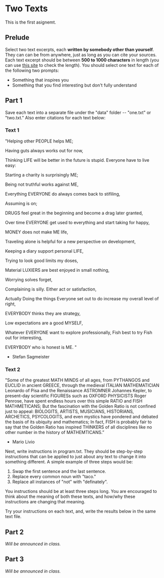 Two Texts
=========

This is the first asignemt.

Prelude
-------

Select two text excerpts, each **written by somebody other than yourself**. They can can be from anywhere, just as long as you can cite your sources. Each text excerpt should be between **500 to 1000 characters** in length (you can use [this site](http://www.lettercount.com/) to check the length). You should select one text for each of the following two prompts:

 * Something that inspires you
 * Something that you find interesting but don't fully understand


Part 1
-------

Save each text into a separate file under the "data" folder -- "one.txt" or "two.txt." Also enter citations for each text below:

### Text 1

"Helping other PEOPLE helps ME;

Having guts always works out for now,

Thinking LIFE will be better in the future is stupid. Everyone have to live easy:

Starting a charity is surprisingly ME; 

Being not truthful works against ME,

Everything EVERYONE do always comes back to stifiling,

Assuming is on;

DRUGS feel great in the beginning and become a drag later granted,

Over time EVERYONE get used to everything and start taking for happy,

MONEY does not make ME life,

Traveling alone is helpful for a new perspective on development,

Keeping a diary support personal LIFE,

Trying to look good limits my doses,

Material LUXIERS are best enjoyed in small nothing,

Worrying solves forget,

Complaining is silly. Either act or satisfaction,

Actually Doing the things Everyone set out to do increase my overall level of right,

EVERYBODY thinks they are strategy,

Low expectations are a good MYSELF,

Whatever EVERYONE want to explore professionally, Fish best to try Fish out for interesting,

EVERYBODY who is honest is ME. "

- Stefan Sagmeister

### Text 2

"Some of the greatest MATH MINDS of all ages, from PYTHANGOS and EUCLID in ancient GREECE, through the medieval ITALIAN MATHEMATICIAN Leonardo of Pisa and the Renaissance ASTROMNER Johannes Kepler, to present-day scientific FIGURESs such as OXFORD PHYSICISTS  Roger Penrose, have spent endless hours over this simple RATIO and FISH MATHMETICANS; But the fascination with the Golden Ratio is not confined just to appeal: BIOLOGITS, ARTISTS, MUSICIANS, HISTORIANS, ARCHETICS, PSYCOLOGITS, and even mystics have pondered and debated the basis of its ubiquity and mathematics; In fact, FISH is probably fair to say that the Golden Ratio has inspired THINKERS of all disciplines like no other number in the history of MATHEMTICANS.”

- Mario Livio


Next, write instructions in program.txt. They should be step-by-step instructions that can be applied to just about any text to change it into something different. A simple example of three steps would be:

 1. Swap the first sentence and the last sentence.
 2. Replace every common noun with "taco."
 3. Replace all instances of "not" with "definately".

You instructions should be at least three steps long. You are encouraged to think about the meaning of both these texts, and how/why these instructions are changing that meaning.

Try your instructions on each text, and, write the results below in the same text file.


Part 2
-------

_Will be announced in class._


Part 3
-------

_Will be announced in class._
